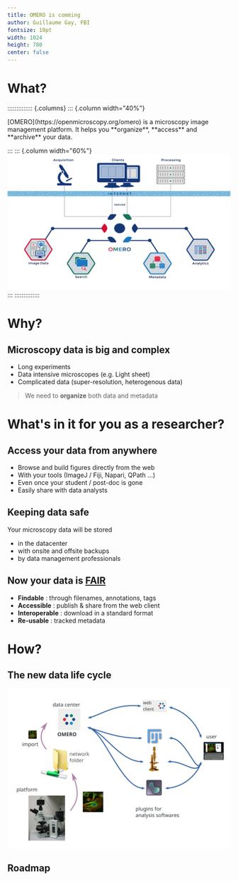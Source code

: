 ```yaml
---
title: OMERO is comming
author: Guillaume Gay, FBI
fontsize: 10pt
width: 1024
height: 780
center: false
---
```


# What?

:::::::::::::: {.columns}
::: {.column width="40%"}

<p align="left">
[OMERO](https://openmicroscopy.org/omero) is a microscopy image management platform.
It helps you **organize**, **access** and **archive** your data.
</p>

:::
::: {.column width="60%"}
![](images/omero-overview.png)
:::
::::::::::::::


# Why?



## Microscopy data is big and complex

* Long experiments
* Data intensive microscopes (e.g. Light sheet)
* Complicated data (super-resolution, heterogenous data)


> We need to **organize** both data and metadata

# What's in it for you as a researcher?

## Access your data from anywhere

* Browse and build figures directly from the web
* With your tools (ImageJ / Fiji, Napari, QPath ...)
* Even once your student / post-doc is gone
* Easily share with data analysts


## Keeping data safe

Your microscopy data will be stored

- in the datacenter
- with onsite and offsite backups
- by data management professionals


## Now your data is [FAIR](https://www.go-fair.org/fair-principles/)

* **Findable** : through filenames, annotations, tags
* **Accessible** : publish & share from the web client
* **Interoperable** : download in a standard format
* **Re-usable** : tracked metadata

# How?

## The new data life cycle

![](images/data_cycle.svg)


## Roadmap

